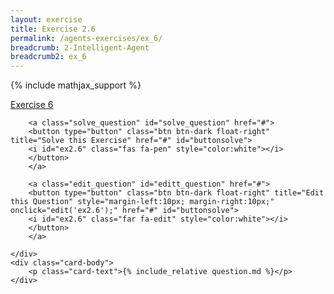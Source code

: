 ```yaml
---
layout: exercise
title: Exercise 2.6
permalink: /agents-exercises/ex_6/
breadcrumb: 2-Intelligent-Agent
breadcrumb2: ex_6
---
```


{% include mathjax_support %}

<div class="card">
    <div class="card-header p-2">
        <a href='#' class="p-2">Exercise 6</a>

        <a class="solve_question" id="solve_question" href="#">
        <button type="button" class="btn btn-dark float-right" title="Solve this Exercise" href="#" id="buttonsolve">
        <i id="ex2.6" class="fas fa-pen" style="color:white"></i>
        </button>
        </a>

        <a class="edit_question" id="editt_question" href="#">
        <button type="button" class="btn btn-dark float-right" title="Edit this Question" style="margin-left:10px; margin-right:10px;" onclick="edit('ex2.6');" href="#" id="buttonsolve">
        <i id="ex2.6" class="far fa-edit" style="color:white"></i>
        </button>
        </a>

    </div>
    <div class="card-body">
        <p class="card-text">{% include_relative question.md %}</p>
    </div>
</div>

<br>
